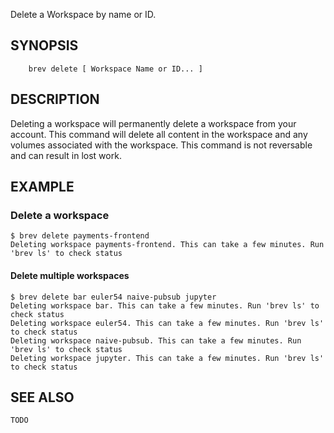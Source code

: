 Delete a Workspace by name or ID.

## SYNOPSIS

```
    brev delete [ Workspace Name or ID... ]
```

## DESCRIPTION

Deleting a workspace will permanently delete a workspace from your account.
This command will delete all content in the workspace and any volumes associated
with the workspace. This command is not reversable and can result in lost work.

## EXAMPLE

### Delete a workspace

```
$ brev delete payments-frontend
Deleting workspace payments-frontend. This can take a few minutes. Run 'brev ls' to check status
```

#### Delete multiple workspaces

```
$ brev delete bar euler54 naive-pubsub jupyter
Deleting workspace bar. This can take a few minutes. Run 'brev ls' to check status
Deleting workspace euler54. This can take a few minutes. Run 'brev ls' to check status
Deleting workspace naive-pubsub. This can take a few minutes. Run 'brev ls' to check status
Deleting workspace jupyter. This can take a few minutes. Run 'brev ls' to check status

```

## SEE ALSO

    TODO
